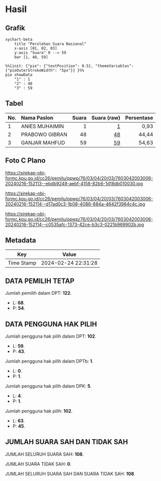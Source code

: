 # Hasil

## Grafik

```mermaid
xychart-beta
    title "Perolehan Suara Nasional"
    x-axis [01, 02, 03]
    y-axis "Suara" 0 --> 59
    bar [1, 48, 59]
```

```mermaid
%%{init: {"pie": {"textPosition": 0.5}, "themeVariables": {"pieOuterStrokeWidth": "5px"}} }%%
pie showData
    "1" : 1
    "2" : 48
    "3" : 59
```

## Tabel

| No. | Nama Paslon    | Suara | Suara (raw) | Persentase |
|:--- |:-------------- | -----:| -----------:| ----------:|
| 1   | ANIES MUHAIMIN | 1     | [1][p-1]    | 0,93       |
| 2   | PRABOWO GIBRAN | 48    | [48][p-2]   | 44,44      |
| 3   | GANJAR MAHFUD  | 59    | [59][p-3]   | 54,63      |


[p-1]: https://github.com/gigit-pemilu/pemilu-2024/blob/main/pilpres/hitung-suara/sub/76-sulawesi-barat/sub/03-mamasa/sub/04-pana/sub/2003-manipi/sub/006-tps/sub/paslon-1.txt
[p-2]: https://github.com/gigit-pemilu/pemilu-2024/blob/main/pilpres/hitung-suara/sub/76-sulawesi-barat/sub/03-mamasa/sub/04-pana/sub/2003-manipi/sub/006-tps/sub/paslon-2.txt
[p-3]: https://github.com/gigit-pemilu/pemilu-2024/blob/main/pilpres/hitung-suara/sub/76-sulawesi-barat/sub/03-mamasa/sub/04-pana/sub/2003-manipi/sub/006-tps/sub/paslon-3.txt

## Foto C Plano

https://sirekap-obj-formc.kpu.go.id/cc26/pemilu/ppwp/76/03/04/20/03/7603042003006-20240216-152113--ebdb9249-aebf-4158-82b6-1d18db010030.jpg

https://sirekap-obj-formc.kpu.go.id/cc26/pemilu/ppwp/76/03/04/20/03/7603042003006-20240216-152114--d17ad0c3-1b08-4086-884a-4642f3984c4c.jpg

https://sirekap-obj-formc.kpu.go.id/cc26/pemilu/ppwp/76/03/04/20/03/7603042003006-20240216-152114--c0535afc-1373-42ce-b3c3-0221b969902b.jpg


## Metadata

| Key        | Value               |
| ---------- | ------------------- |
| Time Stamp | 2024-02-24 22:31:28 |


## DATA PEMILIH TETAP

Jumlah pemilih dalam DPT: **122**.
 * L: **68**.
 * P: **54**.

## DATA PENGGUNA HAK PILIH

Jumlah pengguna hak pilih dalam DPT: **102**.
 * L: **59**.
 * P: **43**.

Jumlah pengguna hak pilih dalam DPTb: **1**.
 * L: **0**.
 * P: **1**.

Jumlah pengguna hak pilih dalam DPK: **5**.
 * L: **4**.
 * P: **1**.

Jumlah pengguna hak pilih: **102**.
 * L: **63**.
 * P: **45**.

## JUMLAH SUARA SAH DAN TIDAK SAH

JUMLAH SELURUH SUARA SAH: **108**.

JUMLAH SUARA TIDAK SAH: **0**.

JUMLAH SELURUH SUARA SAH DAN SUARA TIDAK SAH: **108**.


